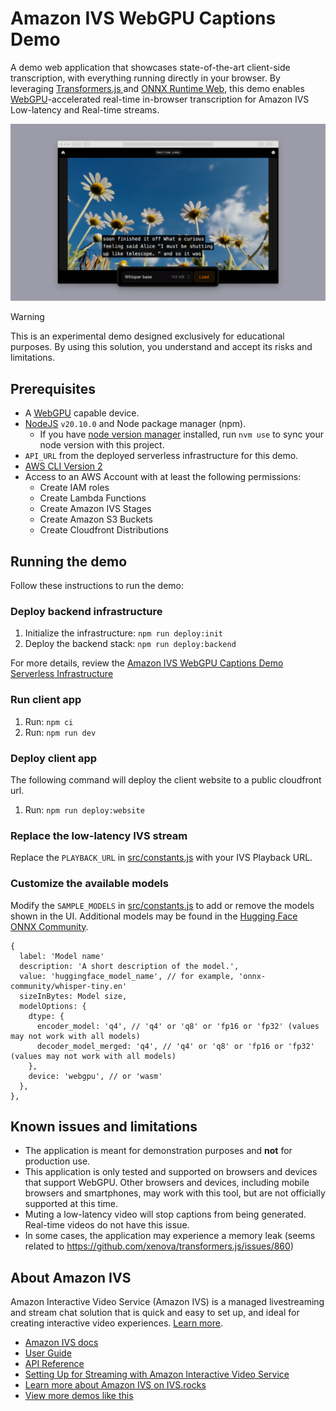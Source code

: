 # Amazon IVS WebGPU Captions Demo

A demo web application that showcases state-of-the-art client-side transcription, with everything running directly in your browser. By leveraging [Transformers.js
](https://github.com/xenova/transformers.js) and [ONNX Runtime Web](https://github.com/microsoft/onnxruntime), this demo enables [WebGPU](https://github.com/gpuweb/gpuweb)-accelerated real-time in-browser transcription for Amazon IVS Low-latency and Real-time streams.

![A video with captioned subtitles](./app-screenshot.png)

> [!WARNING]  
> This is an experimental demo designed exclusively for educational purposes. By using this solution, you understand and accept its risks and limitations.

## Prerequisites

- A [WebGPU](https://github.com/gpuweb/gpuweb) capable device.
- [NodeJS](https://nodejs.org/) `v20.10.0` and Node package manager (npm).
  - If you have [node version manager](https://github.com/nvm-sh/nvm) installed, run `nvm use` to sync your node version with this project.
- `API_URL` from the deployed serverless infrastructure for this demo.
- [AWS CLI Version 2](https://docs.aws.amazon.com/cli/latest/userguide/install-cliv2.html)
- Access to an AWS Account with at least the following permissions:
  - Create IAM roles
  - Create Lambda Functions
  - Create Amazon IVS Stages
  - Create Amazon S3 Buckets
  - Create Cloudfront Distributions

## Running the demo

Follow these instructions to run the demo:

### Deploy backend infrastructure

1. Initialize the infrastructure: `npm run deploy:init`
2. Deploy the backend stack: `npm run deploy:backend`

For more details, review the [Amazon IVS WebGPU Captions Demo Serverless Infrastructure](./infra/README.md)

### Run client app

1. Run: `npm ci`
2. Run: `npm run dev`

### Deploy client app

The following command will deploy the client website to a public cloudfront url.

1. Run: `npm run deploy:website`

### Replace the low-latency IVS stream

Replace the `PLAYBACK_URL` in [src/constants.js](./src/constants.js#L3) with your IVS Playback URL.

### Customize the available models

Modify the `SAMPLE_MODELS` in [src/constants.js](./src/constants.js#L13) to add or remove the models shown in the UI. Additional models may be found in the [Hugging Face ONNX Community](https://huggingface.co/onnx-community).

```
{
  label: 'Model name'
  description: 'A short description of the model.',
  value: 'huggingface_model_name', // for example, 'onnx-community/whisper-tiny.en'
  sizeInBytes: Model size,
  modelOptions: {
    dtype: {
      encoder_model: 'q4', // 'q4' or 'q8' or 'fp16 or 'fp32' (values may not work with all models)
      decoder_model_merged: 'q4', // 'q4' or 'q8' or 'fp16 or 'fp32' (values may not work with all models)
    },
    device: 'webgpu', // or 'wasm'
  },
},
```

## Known issues and limitations

- The application is meant for demonstration purposes and **not** for production use.
- This application is only tested and supported on browsers and devices that support WebGPU. Other browsers and devices, including mobile browsers and smartphones, may work with this tool, but are not officially supported at this time.
- Muting a low-latency video will stop captions from being generated. Real-time videos do not have this issue.
- In some cases, the application may experience a memory leak (seems related to https://github.com/xenova/transformers.js/issues/860)

## About Amazon IVS

Amazon Interactive Video Service (Amazon IVS) is a managed livestreaming and stream chat solution that is quick and easy to set up, and ideal for creating interactive video experiences. [Learn more](https://aws.amazon.com/ivs/).

- [Amazon IVS docs](https://docs.aws.amazon.com/ivs/)
- [User Guide](https://docs.aws.amazon.com/ivs/latest/userguide/)
- [API Reference](https://docs.aws.amazon.com/ivs/latest/APIReference/)
- [Setting Up for Streaming with Amazon Interactive Video Service](https://aws.amazon.com/blogs/media/setting-up-for-streaming-with-amazon-ivs/)
- [Learn more about Amazon IVS on IVS.rocks](https://ivs.rocks/)
- [View more demos like this](https://ivs.rocks/examples)
